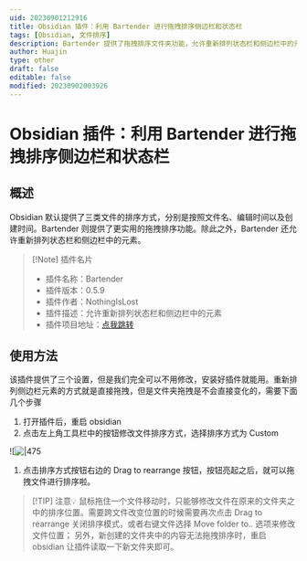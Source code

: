 ```yaml
---
uid: 20230901212916
title: Obsidian 插件：利用 Bartender 进行拖拽排序侧边栏和状态栏
tags: [Obsidian, 文件排序]
description: Bartender 提供了拖拽排序文件夹功能，允许重新排列状态栏和侧边栏中的元素。
author: Huajin
type: other
draft: false
editable: false
modified: 20230902003926
---
```


# Obsidian 插件：利用 Bartender 进行拖拽排序侧边栏和状态栏

## 概述

Obsidian 默认提供了三类文件的排序方式，分别是按照文件名、编辑时间以及创建时间。Bartender 则提供了更实用的拖拽排序功能。除此之外，Bartender 还允许重新排列状态栏和侧边栏中的元素。

> [!Note] 插件名片
> - 插件名称：Bartender
> - 插件版本：0.5.9
> - 插件作者：NothingIsLost
> - 插件描述：允许重新排列状态栏和侧边栏中的元素
> - 插件项目地址：[点我跳转](https://github.com/nothingislost/obsidian-bartender)

## 使用方法

该插件提供了三个设置，但是我们完全可以不用修改，安装好插件就能用。重新排列侧边栏元素的方式就是直接拖拽，但是文件夹拖拽是不会直接变化的，需要下面几个步骤

1. 打开插件后，重启 obsidian
2. 点击左上角工具栏中的按钮修改文件排序方式，选择排序方式为 Custom

![![|475](https://cdn.pkmer.cn/images/%E5%BE%AE%E4%BF%A1%E5%9B%BE%E7%89%87_20230901230447.png!pkmer)

1. 点击排序方式按钮右边的 Drag to rearrange 按钮，按钮亮起之后，就可以拖拽文件进行排序啦。

> [!TIP] 注意💡
>  鼠标拖住一个文件移动时，只能够修改文件在原来的文件夹之中的排序位置。需要跨文件改变位置的时候需要再次点击 Drag to rearrange 关闭排序模式，或者右键文件选择 Move folder to.. 选项来修改文件位置；
>  另外，新创建的文件夹中的内容无法拖拽排序时，重启 obsidian 让插件读取一下新文件夹即可。